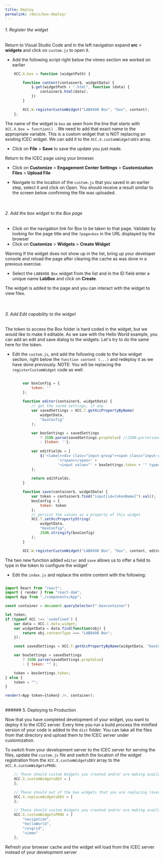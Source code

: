 ```yaml
---
title: Deploy
permalink: /docs/box-deploy/
---
```


<a name="top"/>

###### 1. Register the widget

Return to Visual Studio Code and in the left navigation expand **src** > **widgets** and click on `custom.js` to open it.  

- Add the following script right below the vimeo section we worked on earlier

```javascript
	XCC.X.box = function (widgetPath) {

		function content(container$, widgetData) {
			$.get(widgetPath + ".html", function (data) {
				container$.html(data);
			})
		}

		XCC.W.registerCustomWidget("LAB8498 Box", "box", content);
	};
```

The name of the widget is `box` as seen from the line that starts with `XCC.X.box = function() `.  We need to add that exact name to the appropriate variable.  This is a custom widget that is NOT replacing an existing ICEC widget.  We can add it to the `XCC.X.customWidgetsDEV` array.
<br/>

- Click on **File** > **Save** to save the update you just made.

Return to the ICEC page using your browser.

- Click on **Customize** > **Engagement Center Settings** > **Customization Files** > **Upload File** 

- Navigate to the location of the `custom.js` that you saved in an earlier step, select it and click on Open. You should receive a result similar to the screen below confirming the file was uploaded.

<br/>

###### 2. Add the box widget to the Box page

- Click on the navigation link for Box to be taken to that page. Validate by looking for the page title and the `?page=box` in the URL displayed by the browser
- Click on **Customize** > **Widgets** > **Create Widget** 

<p>
<span class="label label-info">Warning</span>
If the widget does not show up in the list, bring up your developer console and reload the page after clearing the cache as was done in a previous exercise.
</p>

- Select the `LAB8498 Box` widget from the list and in the ID field enter a unique name **LabBox** and click on **Create**.

The widget is added to the page and you can interact with the widget to view files.

<br/>

###### 3. Add Edit capability to the widget

The token to access the Box folder is hard coded in the widget, but we would like to make it editable. As we saw with the Hello World example, you can add an edit and save dialog to the widgets.  Let's try to do the same here for the token. 

- Edit the `custom.js`, and add the following code to the box widget section, right below the `function content (...)` and redeploy it as we have done previously. NOTE: You will be replacing the `registerCustomWidget` code as well.

```javascript
		
		var boxConfig = {
			token: ''
		};
		
		function editor(container$, widgetData) {
			// get the saved settings, if any
			var savedSettings = XCC.T.getXccPropertyByName(
				widgetData,
				"boxConfig"
			);

			var boxSettings = savedSettings
				? JSON.parse(savedSettings.propValue) //JSON.parse(savedSettings.propValue)
				: {token: ''};
		
			var editFields = [
				$('<label><div class="input-group"><span class="input-group-addon"><span class="xccEllipsis" style="float: left;">Token' +
						'</span></span>' +
						'<input value="' + boxSettings.token + '" type="text" id="tokenName" class="form-control xccEllipsis ui-autocomplete-input formInput" autocomplete="off"></div></label>')
			];
	
			return editFields;
		}

		function save(container$, widgetData) {
			var token = container$.find("input[id=tokenName]").val();
			boxConfig = {
				token: token
			};
			// persist the values as a property of this widget
			XCC.T.setXccPropertyString(
				widgetData,
				"boxConfig",
				JSON.stringify(boxConfig)
			);
		}

		XCC.W.registerCustomWidget("LAB8498 Box", "box", content, editor, save);
```
The two new function added `editor` and `save` allows us to offer a field to type in the token to configure the widget'

- Edit the `index.js` and replace the entire content with the following:

```javascript

import React from "react";
import { render } from "react-dom";
import App from "./components/App";

const container = document.querySelector(".boxcontainer")

let token;
if (typeof XCC !== 'undefined') {
    var data = XCC.C.data.widget;
    var widgetData = data.find(function(obj) {
        return obj.contentType === "LAB8498 Box";
    });

    const savedSettings = XCC.T.getXccPropertyByName(widgetData, "boxConfig");

    var boxSettings = savedSettings
        ? JSON.parse(savedSettings.propValue)
        : { token: "" };

    token = boxSettings.token;
} else {
    token = "";
}

render(<App token={token} />, container);
```



<br/>
###### 5. Deploying to Production

Now that you have completed development of your widget, you want to deploy it to the ICEC server.  Every time you run a build process the minified version of your code is added to the `dist` folder.  You can take all the files from that directory and upload them to the ICEC server under customization.  

To switch from your development server to the ICEC server for serving the files, update the `custom.js` file and switch the location of the widget registration from the `XCC.X.customWidgetsDEV` array to the `XCC.X.customWidgetsPROD`.  

```javascript
	// These should custom Widgets you created and/or are making available.
	XCC.X.customWidgetsDEV = [
	];

	// These should out of the box widgets that you are replacing (overriding) with your own (can be derivative work or new). Example: "communityOverview"
	XCC.X.replaceWidgetsDEV = [
	];  

	// These should custom Widgets you created and/or are making available.
	XCC.X.customWidgetsPROD = [ 
		"navigation",
		"helloWorld",
        "cssgrid",
        "vimeo"
	];  
```

Refresh your browser cache and the widget will load from the ICEC server instead of your development server